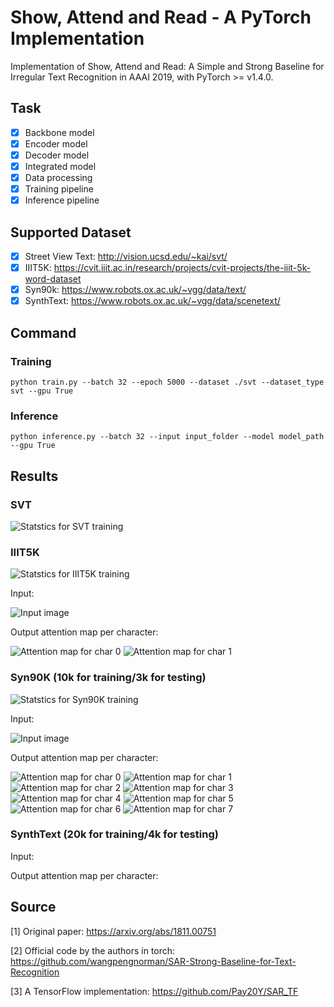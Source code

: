 # Show, Attend and Read - A PyTorch Implementation

Implementation of Show, Attend and Read: A Simple and Strong Baseline for Irregular Text Recognition in AAAI 2019, with PyTorch >= v1.4.0. 

## Task

- [x] Backbone model
- [x] Encoder model
- [x] Decoder model
- [x] Integrated model
- [x] Data processing
- [x] Training pipeline
- [x] Inference pipeline

## Supported Dataset

- [x] Street View Text: http://vision.ucsd.edu/~kai/svt/
- [x] IIIT5K: https://cvit.iiit.ac.in/research/projects/cvit-projects/the-iiit-5k-word-dataset
- [x] Syn90k: https://www.robots.ox.ac.uk/~vgg/data/text/
- [x] SynthText: https://www.robots.ox.ac.uk/~vgg/data/scenetext/

## Command

### Training

``
python train.py --batch 32 --epoch 5000 --dataset ./svt --dataset_type svt --gpu True
``

### Inference

``
python inference.py --batch 32 --input input_folder --model model_path --gpu True
``

## Results

### SVT
![Statstics for SVT training](https://github.com/liuch37/sar-pytorch/blob/master/misc/svt_results.png)

### IIIT5K
![Statstics for IIIT5K training](https://github.com/liuch37/sar-pytorch/blob/master/misc/iiit5k_results.png)

Input: 

![Input image](https://github.com/liuch37/sar-pytorch/blob/master/misc/iiit_0.jpg)

Output attention map per character:

![Attention map for char 0](https://github.com/liuch37/sar-pytorch/blob/master/misc/iiit_0_0.png)
![Attention map for char 1](https://github.com/liuch37/sar-pytorch/blob/master/misc/iiit_0_1.png)

### Syn90K (10k for training/3k for testing)
![Statstics for Syn90K training](https://github.com/liuch37/sar-pytorch/blob/master/misc/syn90k_results.png)

Input: 

![Input image](https://github.com/liuch37/sar-pytorch/blob/master/misc/syn90k_0.jpg)

Output attention map per character:

![Attention map for char 0](https://github.com/liuch37/sar-pytorch/blob/master/misc/syn90k_0_0.png)
![Attention map for char 1](https://github.com/liuch37/sar-pytorch/blob/master/misc/syn90k_0_1.png)
![Attention map for char 2](https://github.com/liuch37/sar-pytorch/blob/master/misc/syn90k_0_2.png)
![Attention map for char 3](https://github.com/liuch37/sar-pytorch/blob/master/misc/syn90k_0_3.png)
![Attention map for char 4](https://github.com/liuch37/sar-pytorch/blob/master/misc/syn90k_0_4.png)
![Attention map for char 5](https://github.com/liuch37/sar-pytorch/blob/master/misc/syn90k_0_5.png)
![Attention map for char 6](https://github.com/liuch37/sar-pytorch/blob/master/misc/syn90k_0_6.png)
![Attention map for char 7](https://github.com/liuch37/sar-pytorch/blob/master/misc/syn90k_0_7.png)

### SynthText (20k for training/4k for testing)

Input:

Output attention map per character:

## Source

[1] Original paper: https://arxiv.org/abs/1811.00751

[2] Official code by the authors in torch: https://github.com/wangpengnorman/SAR-Strong-Baseline-for-Text-Recognition

[3] A TensorFlow implementation: https://github.com/Pay20Y/SAR_TF


